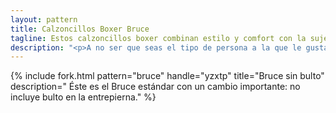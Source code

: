 ```yaml
---
layout: pattern
title: Calzoncillos Boxer Bruce
tagline: Estos calzoncillos boxer combinan estilo y comfort con la sujeción que mereces
description: "<p>A no ser que seas el tipo de persona a la que le gustan los boxers holgados (y si lo eres, lo estás haciendo mal), tu búsqueda de un patrón de boxers termina aquí.</p><p>Éstos te darán toda la sujeción de los slip, sin hacerte parecer un niño de 8 años.</p>"
---
```

{% include fork.html
    pattern="bruce"
    handle="yzxtp"
    title="Bruce sin bulto"
    description="
    Éste es el Bruce estándar con un cambio importante: no incluye bulto en la entrepierna."
%}
